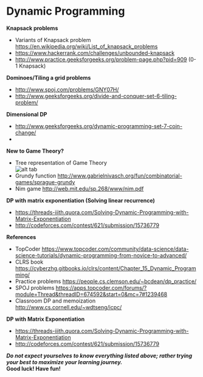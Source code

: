 # Dynamic Programming
**Knapsack problems**
 - Variants of Knapsack problem https://en.wikipedia.org/wiki/List_of_knapsack_problems
 - https://www.hackerrank.com/challenges/unbounded-knapsack
 - http://www.practice.geeksforgeeks.org/problem-page.php?pid=909 (0-1 Knapsack)

**Dominoes/Tiling a grid problems**
 - http://www.spoj.com/problems/GNY07H/
 - http://www.geeksforgeeks.org/divide-and-conquer-set-6-tiling-problem/

**Dimensional DP**
 - http://www.geeksforgeeks.org/dynamic-programming-set-7-coin-change/
 - 

**New to Game Theory?**
 - Tree representation of Game Theory   
 ![alt tab](http://www.quickmba.com/images/econ/micro/gametheory/extensiveform.gif)
 - Grundy function http://www.gabrielnivasch.org/fun/combinatorial-games/sprague-grundy
 - Nim game http://web.mit.edu/sp.268/www/nim.pdf
 
**DP with matrix exponentiation (Solving linear recurrence)**
 - https://threads-iiith.quora.com/Solving-Dynamic-Programming-with-Matrix-Exponentiation
 - http://codeforces.com/contest/621/submission/15736779

**References**  
 - TopCoder https://www.topcoder.com/community/data-science/data-science-tutorials/dynamic-programming-from-novice-to-advanced/  
 - CLRS book https://cyberzhg.gitbooks.io/clrs/content/Chapter_15_Dynamic_Programming/
 - Practice problems https://people.cs.clemson.edu/~bcdean/dp_practice/
 - SPOJ problems https://apps.topcoder.com/forums/?module=Thread&threadID=674592&start=0&mc=7#1239468
 - Classroom DP and memoization http://www.cs.cornell.edu/~wdtseng/icpc/
 
 **DP with Matrix Exponentiation**
 - https://threads-iiith.quora.com/Solving-Dynamic-Programming-with-Matrix-Exponentiation
 - http://codeforces.com/contest/621/submission/15736779
 
***Do not expect yourselves to know everything listed above; rather trying your best to maximize your learning journey.***  
**Good luck! Have fun!**
